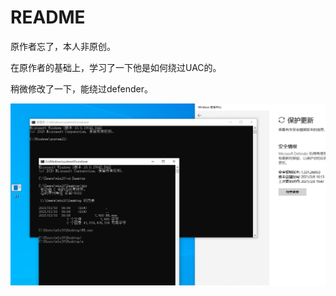 # README

原作者忘了，本人非原创。



在原作者的基础上，学习了一下他是如何绕过UAC的。



稍微修改了一下，能绕过defender。



![image-20210310161130639](image-20210310161130639.png)
